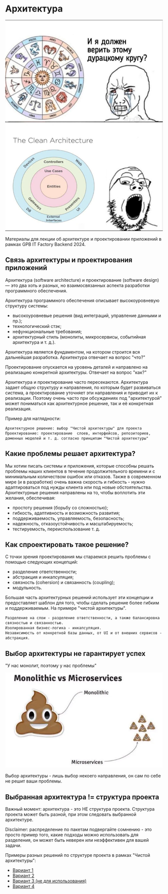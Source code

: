 # Архитектура

![meme.png](images/meme.png)

Материалы для лекции об архитектуре и проектировании приложений в рамках GPB IT Factory Backend 2024.

## Связь архитектуры и проектирования приложений

Архитектура (software architecture) и проектирование (software design) — это два хоть и разных, но взаимосвязанных аспекта разработки программного обеспечения. 

Архитектура программного обеспечения описывает высокоуровневую структуру системы:
- высокоуровневые решения (вид интеграций, управление данными и пр.);
- технологический стэк;
- нефункциональные требования;
- архитектурный стиль (монолиты, микросервисы, событийная архитектура и т. д.).

Архитектура является фундаментом, на котором строится вся дальнейшая разработка. Архитектура отвечает на вопрос "что?"

Проектирование опускается на уровень деталей и направлено на реализацию конкретной архитектуры. Отвечает на вопрос "как?"

Архитектура и проектирование часто пересекаются. Архитектура задает общую структуру и направления, по которым будет развиваться система, а проектирование уточняет эти направления и приводит их к реализации.
Поэтому очень часто при обсуждениях под "архитектурой" может пониматься как архитектурное решение, так и её конкретная реализация.

Пример для наглядности:
```text
Архитектурное решение: выбор "Чистой архитектуры" для проекта
Проектирование: проектирование  слоев, интерфейсов, репозиториев, доменных моделей и т. д. согласно принципам "Чистой архитектуры"
```

## Какие проблемы решает архитектура?

Мы хотим писать системы и приложения, которые способны решать проблемы наших клиентов в течение продолжительного времени и с минимальным количеством ошибок или отказов.
Также в современном мире (и в разработке) очень важна скорость и гибкость - нужно адаптироваться под нужды клиента или под новые обстоятельства.
Архитектурные решения направлены на то, чтобы воплотить эти желания, обеспечивая:
- простоту решения (борьбу со сложностью);
- гибкость, адаптивность и возможность развития;
- поддерживаемость, управляемость, безопасность;
- надежность, отказоустойчивость и масштабируемость;
- тестируемость, переиспользование т. д.

## Как спроектировать такое решение?

С точки зрения проектирования мы стараемся решить проблемы с помощью следующих концепций:
- разделение ответственности;
- абстракция и инкапсуляция;
- связность (cohersion) и связанность (coupling);
- модульность.

Большая часть архитектурных решений использует эти концепции и предоставляет шаблон для того, чтобы сделать решение более гибким и поддерживаемым.
На примере "чистой архитектуры".
```text
Разделение на слои - разделение ответственности, а также балансировка связностью и связанностью.
Изолированная бизнес-логика - инкапсуляция.
Независимость от конкретной базы данных, от UI и от внешних сервисов - абстракция.
```

## Выбор архитектуры не гарантирует успех

"У нас монолит, поэтому у нас проблемы"

![monolith_vs_microservices.png](images/monolith_vs_microservices.png)

Выбор архитектуры - лишь выбор некоего направления, он сам по себе не решит ваши проблемы.

## Выбранная архитектура != структура проекта

Важный момент: архитектура - это НЕ структура проекта. Структура проекта может быть разной, при этом
следовать выбранной архитектуре.

Disclaimer: распределение по пакетам подвергайте сомнению - это просто пример того, какие подходы можно использовать для разделения, он может
быть неверен или неэффективен для вашей задачи.

Примеры разных решений по структуре проекта в рамках "Чистой архитектуры":
- [Вариант 1](clean_architecture_structure_v1.md)
- [Вариант 2](clean_architecture_structure_v2.md)
- [Вариант 3 (не для использования)](clean_architecture_structure_v3.md)
- [Вариант 4](is_it_really_clean_architecture_structure_v4.md)